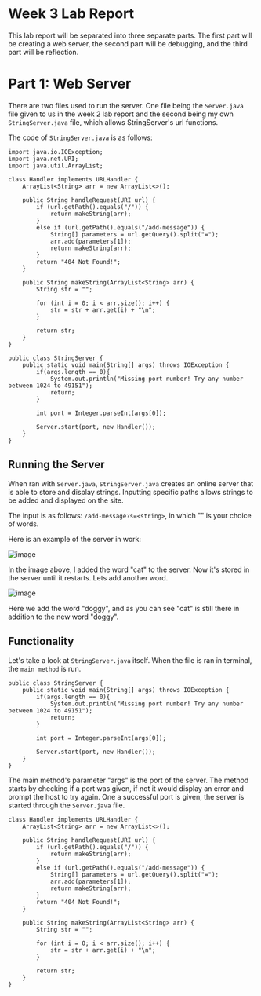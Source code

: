 # Week 3 Lab Report

This lab report will be separated into three separate parts. 
The first part will be creating a web server, the second part will be debugging, and the third part will be reflection.

# Part 1: Web Server
There are two files used to run the server. One file being the `Server.java` file given to us in the week 2 lab report and the second being my own `StringServer.java` file, which allows StringServer's url functions.

The code of `StringServer.java` is as follows: 

```
import java.io.IOException;
import java.net.URI;
import java.util.ArrayList;

class Handler implements URLHandler {
    ArrayList<String> arr = new ArrayList<>();
    
    public String handleRequest(URI url) {
        if (url.getPath().equals("/")) {
            return makeString(arr);
        }
        else if (url.getPath().equals("/add-message")) {
            String[] parameters = url.getQuery().split("=");
            arr.add(parameters[1]);
            return makeString(arr);
        }
        return "404 Not Found!";
    }

    public String makeString(ArrayList<String> arr) {
        String str = "";

        for (int i = 0; i < arr.size(); i++) {
            str = str + arr.get(i) + "\n";
        }

        return str;
    }
}

public class StringServer {
    public static void main(String[] args) throws IOException {
        if(args.length == 0){
            System.out.println("Missing port number! Try any number between 1024 to 49151");
            return;
        }

        int port = Integer.parseInt(args[0]);

        Server.start(port, new Handler());
    }
}
```

## Running the Server
When ran with `Server.java`, `StringServer.java` creates an online server that is able to store and display strings.
Inputting specific paths allows strings to be added and displayed on the site. 

The input is as follows: `/add-message?s=<string>`, in which "<string>" is your choice of words. 

Here is an example of the server in work:
  
![image](https://user-images.githubusercontent.com/122491673/214768457-cbe43082-6265-404e-af9b-88e3d67168bb.png)
  
In the image above, I added the word "cat" to the server. Now it's stored in the server until it restarts. Lets add another word.
  
![image](https://user-images.githubusercontent.com/122491673/214768560-ea2c8694-5e24-4f26-8666-75504dad647b.png)
  
Here we add the word "doggy", and as you can see "cat" is still there in addition to the new word "doggy".
  
## Functionality
Let's take a look at `StringServer.java` itself. When the file is ran in terminal, the `main method` is run. 
    
```
public class StringServer {
    public static void main(String[] args) throws IOException {
        if(args.length == 0){
            System.out.println("Missing port number! Try any number between 1024 to 49151");
            return;
        }

        int port = Integer.parseInt(args[0]);

        Server.start(port, new Handler());
    }
}
```

The main method's parameter "args" is the port of the server. The method starts by checking if a port was given, if not it would display an error and prompt the host to try again. One a successful port is given, the server is started through the `Server.java` file.

```
class Handler implements URLHandler {
    ArrayList<String> arr = new ArrayList<>();
    
    public String handleRequest(URI url) {
        if (url.getPath().equals("/")) {
            return makeString(arr);
        }
        else if (url.getPath().equals("/add-message")) {
            String[] parameters = url.getQuery().split("=");
            arr.add(parameters[1]);
            return makeString(arr);
        }
        return "404 Not Found!";
    }

    public String makeString(ArrayList<String> arr) {
        String str = "";

        for (int i = 0; i < arr.size(); i++) {
            str = str + arr.get(i) + "\n";
        }

        return str;
    }
}
```
